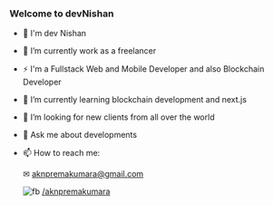 ### Welcome to devNishan

<!--
**Mr-Marvo/Mr-Marvo** is a ✨ _special_ ✨ repository because its `README.md` (this file) appears on your GitHub profile.

Here are some ideas to get you started:
-->

- 🧔 I'm dev Nishan
- 🔭 I’m currently work as a freelancer
- ⚡ I'm a Fullstack Web and Mobile Developer and also Blockchain Developer
- 🌱 I’m currently learning blockchain development and next.js
- 👯 I’m looking for new clients from all over the world
- 💬 Ask me about developments
- 📫 How to reach me:

     ✉ aknpremakumara@gmail.com
     
     ![fb](https://user-images.githubusercontent.com/49220298/174730829-86290788-7d0f-4243-b558-eaf717e53284.png) 
     [/aknpremakumara](https://www.facebook.com/aknpremakumara/)    


